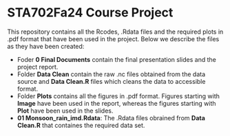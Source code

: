 # STA702Fa24 Course Project

This repository contains all the Rcodes, .Rdata files and the required plots in .pdf format that have been used in the project. Below we describe the files as they have been created:

* Foder **0 Final Documents** contain the final presentation slides and the project report.
* Folder **Data Clean** contain the raw .nc files obtained from the data source and **Data Clean.R** files which cleans the data to accessible format.
* Folder **Plots** contains all the figures in .pdf format. Figures starting with **Image** have been used in the report, whereas the figures starting with **Plot** have been used in the slides.
* **01 Monsoon_rain_imd.Rdata**: The .Rdata files obrained from **Data Clean.R** that containes the required data set.
